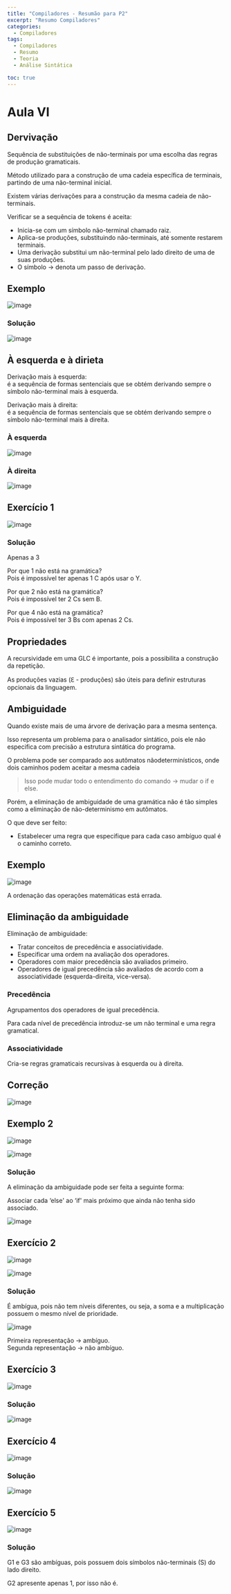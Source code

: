 ```yaml
---
title: "Compiladores - Resumão para P2"
excerpt: "Resumo Compiladores"
categories:
  - Compiladores
tags:
  - Compiladores
  - Resumo
  - Teoria
  - Análise Sintática

toc: true
---
```


# Aula VI

## Dervivação

Sequência de substituições de não-terminais por uma escolha das regras de produção gramaticais.  

Método utilizado para a construção de uma cadeia específica de terminais, partindo de uma não-terminal inicial.  

Existem várias derivações para a construção da mesma cadeia de não-terminais.  

Verificar se a sequência de tokens é aceita:
- Inicia-se com um símbolo não-terminal chamado raiz.
- Aplica-se produções, substituindo não-terminais, até somente restarem terminais.
- Uma derivação substitui um não-terminal pelo lado direito de uma de suas produções.
- O símbolo -> denota um passo de derivação.

## Exemplo

![image](https://github.com/user-attachments/assets/96c6dd11-c73d-495c-8c7a-c64c62fa0401)

### Solução

![image](https://github.com/user-attachments/assets/197ac9c3-b56a-43f0-9fa5-6c3a99ff1b7e)

## À esquerda e à dirieta

Derivação mais à esquerda:  
é a sequência de formas sentenciais que se obtém derivando sempre o símbolo não-terminal mais à esquerda.  

Derivação mais à direita:  
é a sequência de formas sentenciais que se obtém derivando sempre o símbolo não-terminal mais à direita.  

### À esquerda

![image](https://github.com/user-attachments/assets/6d030460-fb58-4c75-8166-554ee58dcd0a)

### À direita

![image](https://github.com/user-attachments/assets/47a890f6-d203-4dcc-846e-a5c6d946a461)

## Exercício 1

![image](https://github.com/user-attachments/assets/908bddb5-8a1c-4f4d-b5ad-c42cadc0149c)

### Solução

Apenas a 3

Por que 1 não está na gramática?  
Pois é impossível ter apenas 1 C após usar o Y.

Por que 2 não está na gramática?  
Pois é impossível ter 2 Cs sem B.

Por que 4 não está na gramática?  
Pois é impossível ter 3 Bs com apenas 2 Cs.

## Propriedades

A recursividade em uma GLC é importante, pois a possibilita a
construção da repetição.  

As produções vazias (ℇ - produções) são úteis para definir
estruturas opcionais da linguagem.  

## Ambiguidade

Quando existe mais de uma árvore de derivação para a mesma sentença.

Isso representa um problema para o analisador sintático, pois
ele não especifica com precisão a estrutura sintática do programa.

O problema pode ser comparado aos autômatos nãodeterminísticos, onde dois caminhos podem aceitar a mesma cadeia

> Isso pode mudar todo o entendimento do comando -> mudar o if e else.

Porém, a eliminação de ambiguidade de uma gramática não é tão simples como a eliminação de não-determinismo em autômatos.

O que deve ser feito:
- Estabelecer uma regra que especifique para cada caso ambíguo qual é o caminho correto.

## Exemplo

![image](https://github.com/user-attachments/assets/9dcbae98-0c26-46cb-9201-44a9ef9f8497)

A ordenação das operações matemáticas está errada.

## Eliminação da ambiguidade

Eliminação de ambiguidade:
- Tratar conceitos de precedência e associatividade.
- Especificar uma ordem na avaliação dos operadores.
- Operadores com maior precedência são avaliados primeiro.
- Operadores de igual precedência são avaliados de acordo com a associatividade (esquerda-direita, vice-versa).

### Precedência
Agrupamentos dos operadores de igual precedência.

Para cada nível de precedência introduz-se um não terminal e uma regra gramatical.

### Associatividade

Cria-se regras gramaticais recursivas à esquerda ou à direita.

## Correção

![image](https://github.com/user-attachments/assets/38c221e0-3abe-4499-bf94-a88273c4ec1b)

## Exemplo 2

![image](https://github.com/user-attachments/assets/05e54e94-4335-4f96-b267-5e0808238e9b)

![image](https://github.com/user-attachments/assets/dde07ea9-2d6d-4fbe-a48d-cd16fb1d7a1c)

### Solução

A eliminação da ambiguidade pode ser feita a seguinte forma:

Associar cada ‘else' ao ‘if' mais próximo que ainda não tenha sido associado.

![image](https://github.com/user-attachments/assets/9bbea1c9-b5d8-4c73-b0bd-a6e939e58ca5)

## Exercício 2

![image](https://github.com/user-attachments/assets/59e1da8e-1e05-4f07-a75f-635b8f2a7fd0)

![image](https://github.com/user-attachments/assets/d32e2524-dbe3-4209-8769-e2332327bce4)

### Solução

É ambígua, pois não tem níveis diferentes, ou seja, a soma e a multiplicação possuem o mesmo nível de prioridade.

![image](https://github.com/user-attachments/assets/8408604d-7551-482d-8bc1-677b1e939574)

Primeira representação -> ambíguo.  
Segunda representação -> não ambíguo.  

## Exercício 3

![image](https://github.com/user-attachments/assets/9c636aa7-ea11-4f17-be38-0cacb2885b1c)

### Solução

![image](https://github.com/user-attachments/assets/ebdca84c-cfdb-46b4-a201-b02214031bff)

## Exercício 4

![image](https://github.com/user-attachments/assets/c0b6651f-3d10-44ae-9c62-08b3d57b626d)

### Solução

![image](https://github.com/user-attachments/assets/12111771-67b5-4608-bf94-91a8aba85582)

## Exercício 5

![image](https://github.com/user-attachments/assets/d93afc37-df75-4db5-a6f6-0a9c7846840f)

### Solução

G1 e G3 são ambíguas, pois possuem dois símbolos não-terminais (S) do lado direito.

G2 apresente apenas 1, por isso não é.